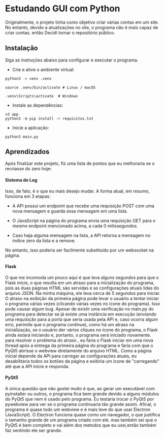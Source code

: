 
# Estudando GUI com Python

Originalmente, o projeto tinha como objetivo criar várias contas em um site. No entanto, devido a atualizações no site, o programa não é mais capaz de criar contas. então Decidi tornar o repositório público.


## Instalação

Siga as instruções abaixo para configurar e executar o programa.

- Crie e ative o ambiente virtual:


```bash
python3 -m venv .venv
```

```
source .venv/bin/activate # Linux / macOS
```

```
.venv\Scripts\activate  # Windows
```

- Instale as dependências:

```
cd app
python3 -m pip install -r requisitos.txt
```

- Inicie a aplicação:

```
python3 main.py
```
## Aprendizados

Após finalizar este projeto, fiz uma lista de pontos que eu melhoraria se o recriasse do zero hoje:

#### Sistema de Log

Isso, de fato, é o que eu mais desejo mudar. A forma atual, em resumo, funciona em 3 etapas:

- A API possui um endpoint que recebe uma requisição POST com uma nova mensagem e guarda essa mensagem em uma lista.

- O JavaScript na página do programa envia uma requisição GET para o mesmo endpoint mencionado acima, a cada 0 milissegundos.

- Caso haja alguma mensagem na lista, a API retorna a mensagem no índice zero da lista e a remove.

No entanto, isso poderia ser facilmente substituído por um websocket na página.

#### Flask

O que me incomoda um pouco aqui é que leva alguns segundos para que o Flask inicie, o que resulta em um atraso para a inicialização do programa, pois as duas páginas HTML são servidas e as configurações atuais lidas do arquivo JSON. Na minha máquina, ele leva cerca de 5 segundos para iniciar. O atraso na exibição da primeira página pode levar o usuário a tentar iniciar o programa várias vezes (clicando várias vezes no ícone do programa). Isso pode causar algum bug. Apesar de existir uma verificação no main.py do programa para detectar se já existe uma instância em execução (enviando uma requisição para a porta que seria usada pela API e, caso ocorra algum erro, perimite que o programa continue), como há um atraso na inicialização, se o usuário der vários cliques no ícone do programa, o Flask ainda estará iniciando e, portanto, o programa será iniciado novamente.  para resolver o problema do atraso , eu faria o Flask iniciar em uma nova thread após a entrega da primeira página do programa e faria com que o PyQt5 abrisse o webview diretamente do arquivo HTML. Como a página inicial depende da API para carregar as configurações atuais, eu desabilitaria todos os botões da página e exibiria um ícone de "carregando" até que a API inicie e responda.

#### PyQt5

A única questão que não gostei muito é que, ao gerar um executável com pyinstaller ou outros, o programa fica bem grande devido a alguns módulos do PyQt5 que nem é usado pelo programa. Eu testaria trocar o PyQt5 por pywebview para ver se o programa continuaria tão grande assim. Afinal, o programa é quase todo um webview e é mais leve do que usar Electron (JavaScript). O Electron funciona quase como um navegador, o que justifica o tamanho grande de um programa criado com ele. mas também sei que o PyQt5 é bem completo e vai além dos metodos que eu usei,então também faz sentindo ele ser grande.